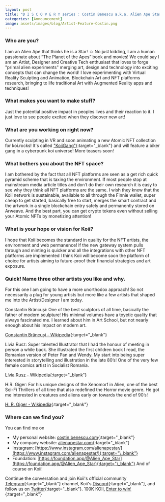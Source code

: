 ```yaml
---
layout: post
title: "D I S C O V E R Y series : Costin Benescu a.k.a. Alien Ape Star"
categories: [Announcement]
image: assets/images/blog/Artist-Feature-Costin.png
---
```


### Who are you?

I am an Alien Ape that thinks he is a Star! ☺ No just kidding, I am a human passionate about “The Planet of the Apes” book and movies! We could say I am an Artist, Designer and Creative Tech enthusiast that loves to forge "primal alien experiments" merging art, design and technology into exciting concepts that can change the world! I love experimenting with Virtual Reality Sculpting and Animation, Blockchain Art and NFT platforms research, bringing to life traditional Art with Augmented Reality apps and techniques!

### What makes you want to make stuff?

Just the potential positive impact in peoples lives and their reaction to it.
I just love to see people excited when they discover new art!

### What are you working on right now?

Currently sculpting in VR and soon animating a new Atomic NFT collection for koi.rocks! It's called ["KoiiGang"](https://vimeo.com/601234558){:target="\_blank"} and will feature a biker gang in a cyberpunk koi universe! More teasers soon!

### What bothers you about the NFT space?

I am bothered by the fact that all NFT platforms are seen as a get rich quick pyramid scheme that is taxing the environment. If most people stop at mainstream media article titles and don’t do their own research it is easy to see why they think all NFT platforms are the same. I wish they knew that the Koii network is sustainable, available to all through the Finnie wallet, super cheap to get started, basically free to start, merges the smart contract and the artwork in a single blockchain entry safely and permanently stored on Arweave. And the best part, you can get crypto tokens even without selling your Atomic NFTs by monetizing attention!

### What is your hope or vision for Koii?

I hope that Koii becomes the standard in quality for the NFT artists, the environment and web permanence! If the new gateway system pulls through and minting is quicker and all the integrations with other NFT platforms are implemented I think Koii will become soon the platform of choice for artists aiming to future-proof their financial strategies and art exposure.

### Quick! Name three other artists you like and why.

For this one I am going to have a more unorthodox approach! So not necessarily a plug for young artists but more like a few artists that shaped me into the Artist/Designer I am today.

Constantin Brâncuși: One of the best sculptors of all time, basically the father of modern sculpture! His minimal volumes have a toyetic quality that always fascinated me. I learned about him in Art School, but not nearly enough about his impact on modern art.

[Constantin Brâncuși - Wikipedia](https://en.wikipedia.org/wiki/Constantin_Br%C3%A2ncu%C8%99i){:target="\_blank"}

Livia Rusz: Super talented Illustrator that I had the honour of meeting in person a while back. She illustrated the first children book I read, the Romanian version of Peter Pan and Wendy. My start into being super interested in storytelling and illustration in the late 80’s! One of the very few female comics artist in Socialist Romania.

[Lívia Rusz - Wikipedia](https://en.wikipedia.org/wiki/L%C3%ADvia_Rusz){:target="\_blank"}

H.R. Giger: For his unique designs of the Xenomorf in Alien, one of the best Sci-Fi Thrillers of all time that also redefined the Horror movie genre. He got me interested in creatures and aliens early on towards the end of 90’s!

[H. R. Giger - Wikipedia](https://en.wikipedia.org/wiki/H._R._Giger){:target="\_blank"}

### Where can we find you?

You can find me on

- My personal website: [costin.benescu.com](https://costin.benescu.com/){:target="\_blank"}
- My company website: [alienapestar.com](https://alienapestar.com){:target="\_blank"}
- Instagram: [https://www.instagram.com/alienapestar/](https://www.instagram.com/alienapestar/){:target="\_blank"}
- Foundation: [https://foundation.app/@Alien_Ape_Star](https://foundation.app/@Alien_Ape_Star){:target="\_blank"}
  And of course on Koii!

Continue the conversation and join Koii's official community [Telegram](https://t.me/joinchat/OEHs_8T9-8ZhZmU5){:target="\_blank"} channel, Koii's [Discord](https://discord.com/invite/SDwgnjxNEn){:target="\_blank"}, and follow us on [Twitter](https://twitter.com/KoiiNetwork){:target="\_blank"}. 100K KOII, [Enter to win!](https://gleam.io/c3Cwz/-welcome-to-the-koii-drop-){:target="\_blank"}
